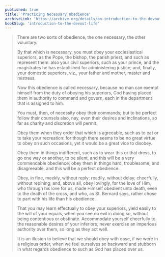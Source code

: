 ```yaml
---
published: true
title: 'Practicing Necessary Obedience'
archiveLink: 'https://archive.org/details/an-introduction-to-the-devout-life/page/129?view=theater'
bookSlug: 'introduction-to-the-devout-life'
---
```


> There are two sorts of obedience, the one necessary, the other voluntary.
>
> By that which is necessary, you must obey your ecclesiastical superiors, as the Pope, the bishop, the parish priest, and such as represent them: also your civil superiors, such as your prince, and the magistrates he has established for administering justice; and, finally, your domestic superiors, viz., your father and mother, master and mistress.
>
> Now this obedience is called necessary, because no man can exempt himself from the duty of obeying his superiors, God having placed them in authority to command and govern, each in the department that is assigned to him.
>
> You must, then, of necessity obey their commands; but to be perfect follow their counsels also, nay, even their desires and inclinations, so far as charity and discretion will permit.
>
> Obey them when they order that which is agreeable, such as to eat or to take your recreation: for though there seems to be no great virtue to obey on such occasions, yet it would be a great vice to disobey.
>
> Obey them in things indifferent, such as to wear this or that dress, to go one way or another, to be silent, and this will be a very commendable obedience; obey them in things hard, troublesome, and disagreeable, and this will be a perfect obedience.
>
> Obey, in fine, meekly, without reply; readily, without delay; cheerfully, without repining; and, above all, obey lovingly, for the love of Him, who through his love for us, made Himself obedient unto death, even to the death of the cross, and who, as St. Bernard says, rather chose to part with his life than his obedience.
>
> That you may learn effectually to obey your superiors, yield easily to the will of your equals, when you see no evil in doing so, without being contentious or obstinate. Accommodate yourself cheerfully to the reasonable desires of your inferiors; never exercise an imperious authority over them, so long as they act well.
>
> It is an illusion to believe that we should obey with ease, if we were in a religious order, when we feel ourselves so backward and stubborn in what regards obedience to such as God has placed over us.
